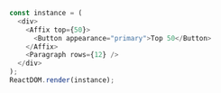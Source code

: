 <!--start-code-->

```js
const instance = (
  <div>
    <Affix top={50}>
      <Button appearance="primary">Top 50</Button>
    </Affix>
    <Paragraph rows={12} />
  </div>
);
ReactDOM.render(instance);
```

<!--end-code-->
